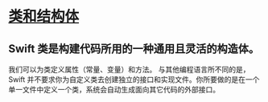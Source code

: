 # [类和结构体](https://github.com/yytmzys/blog/issues/5)

Swift 类是构建代码所用的一种通用且灵活的构造体。
-----
我们可以为类定义属性（常量、变量）和方法。
与其他编程语言所不同的是，Swift 并不要求你为自定义类去创建独立的接口和实现文件。你所要做的是在一个单一文件中定义一个类，系统会自动生成面向其它代码的外部接口。

